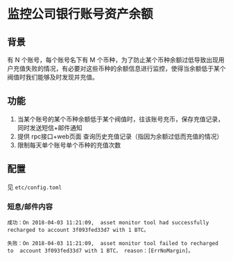 # 监控公司银行账号资产余额

## 背景

有 N 个账号，每个账号名下有 M 个币种，为了防止某个币种余额过低导致出现用户充值失败的情况，有必要对这些币种的余额信息进行监控，使得当余额低于某个阀值时我们能够及时发现并充值。

## 功能

1. 当某个账号的某个币种余额低于某个阀值时，往该账号充币，保存充值记录，同时发送短信+邮件通知
2. 提供 rpc接口+web页面 查询历史充值记录（指因为余额过低而充值的情况）
3. 限制每天单个账号单个币种的充值次数 

## 配置

见 `etc/config.toml`

### 短息/邮件内容

```
成功：On 2018-04-03 11:21:09,  asset monitor tool had successfully recharged to account 3f093fed33d7 with 1 BTC。

失败：On 2018-04-03 11:21:09,  asset monitor tool failed to recharged to  account 3f093fed33d7 with 1 BTC， reason：[ErrNoMargin]。
```
